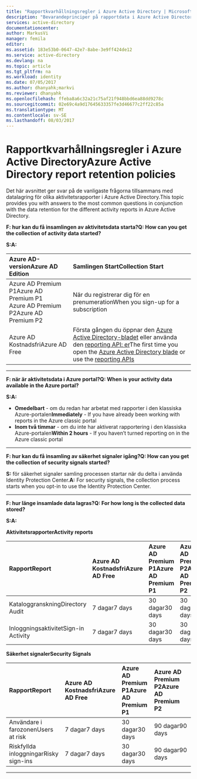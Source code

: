 ```yaml
---
title: "Rapportkvarhållningsregler i Azure Active Directory | Microsoft Docs"
description: "Bevarandeprinciper på rapportdata i Azure Active Directory"
services: active-directory
documentationcenter: 
author: MarkusVi
manager: femila
editor: 
ms.assetid: 183e53b0-0647-42e7-8abe-3e9ff424de12
ms.service: active-directory
ms.devlang: na
ms.topic: article
ms.tgt_pltfrm: na
ms.workload: identity
ms.date: 07/05/2017
ms.author: dhanyahk;markvi
ms.reviewer: dhanyahk
ms.openlocfilehash: ffeba8a6c32a21c75af21f948bbd6ea88dd9278c
ms.sourcegitcommit: 02e69c4a9d17645633357fe3d46677c2ff22c85a
ms.translationtype: MT
ms.contentlocale: sv-SE
ms.lasthandoff: 08/03/2017
---
```

# <a name="azure-active-directory-report-retention-policies"></a><span data-ttu-id="e1ad2-103">Rapportkvarhållningsregler i Azure Active Directory</span><span class="sxs-lookup"><span data-stu-id="e1ad2-103">Azure Active Directory report retention policies</span></span>


<span data-ttu-id="e1ad2-104">Det här avsnittet ger svar på de vanligaste frågorna tillsammans med datalagring för olika aktivitetsrapporter i Azure Active Directory.</span><span class="sxs-lookup"><span data-stu-id="e1ad2-104">This topic provides you with answers to the most common questions in conjunction with the data retention for the different activity reports in Azure Active Directory.</span></span> 

<span data-ttu-id="e1ad2-105">**F: hur kan du få insamlingen av aktivitetsdata starta?**</span><span class="sxs-lookup"><span data-stu-id="e1ad2-105">**Q: How can you get the collection of activity data started?**</span></span>

<span data-ttu-id="e1ad2-106">**S:**</span><span class="sxs-lookup"><span data-stu-id="e1ad2-106">**A:**</span></span>

| <span data-ttu-id="e1ad2-107">Azure AD-version</span><span class="sxs-lookup"><span data-stu-id="e1ad2-107">Azure AD Edition</span></span> | <span data-ttu-id="e1ad2-108">Samlingen Start</span><span class="sxs-lookup"><span data-stu-id="e1ad2-108">Collection Start</span></span> |
| :--              | :--   |
| <span data-ttu-id="e1ad2-109">Azure AD Premium P1</span><span class="sxs-lookup"><span data-stu-id="e1ad2-109">Azure AD Premium P1</span></span> <br /> <span data-ttu-id="e1ad2-110">Azure AD Premium P2</span><span class="sxs-lookup"><span data-stu-id="e1ad2-110">Azure AD Premium P2</span></span> | <span data-ttu-id="e1ad2-111">När du registrerar dig för en prenumeration</span><span class="sxs-lookup"><span data-stu-id="e1ad2-111">When you sign-up for a subscription</span></span> |
| <span data-ttu-id="e1ad2-112">Azure AD Kostnadsfri</span><span class="sxs-lookup"><span data-stu-id="e1ad2-112">Azure AD Free</span></span> | <span data-ttu-id="e1ad2-113">Första gången du öppnar den [Azure Active Directory-bladet](https://ms.portal.azure.com/#blade/Microsoft_AAD_IAM/ActiveDirectoryMenuBlade/Overview) eller använda den [reporting API: er](https://aka.ms/aadreports)</span><span class="sxs-lookup"><span data-stu-id="e1ad2-113">The first time you open the [Azure Active Directory blade](https://ms.portal.azure.com/#blade/Microsoft_AAD_IAM/ActiveDirectoryMenuBlade/Overview) or use the [reporting APIs](https://aka.ms/aadreports)</span></span>  |

---
<span data-ttu-id="e1ad2-114">**F: när är aktivitetsdata i Azure portal?**</span><span class="sxs-lookup"><span data-stu-id="e1ad2-114">**Q: When is your activity data available in the Azure portal?**</span></span>

<span data-ttu-id="e1ad2-115">**S:**</span><span class="sxs-lookup"><span data-stu-id="e1ad2-115">**A:**</span></span>

- <span data-ttu-id="e1ad2-116">**Omedelbart** - om du redan har arbetat med rapporter i den klassiska Azure-portalen</span><span class="sxs-lookup"><span data-stu-id="e1ad2-116">**Immediately** - If you have already been working with reports in the Azure classic portal</span></span>
- <span data-ttu-id="e1ad2-117">**Inom två timmar** - om du inte har aktiverat rapportering i den klassiska Azure-portalen</span><span class="sxs-lookup"><span data-stu-id="e1ad2-117">**Within 2 hours** - If you haven’t turned reporting on  in the Azure classic portal</span></span>

---
<span data-ttu-id="e1ad2-118">**F: hur kan du få insamling av säkerhet signaler igång?**</span><span class="sxs-lookup"><span data-stu-id="e1ad2-118">**Q: How can you get the collection of security signals started?**</span></span>  

<span data-ttu-id="e1ad2-119">**S:** för säkerhet signaler samling processen startar när du delta i använda Identity Protection Center.</span><span class="sxs-lookup"><span data-stu-id="e1ad2-119">**A:** For security signals, the collection process starts when you opt-in to use the Identity Protection Center.</span></span> 


---
<span data-ttu-id="e1ad2-120">**F: hur länge insamlade data lagras?**</span><span class="sxs-lookup"><span data-stu-id="e1ad2-120">**Q: For how long is the collected data stored?**</span></span>

<span data-ttu-id="e1ad2-121">**S:**</span><span class="sxs-lookup"><span data-stu-id="e1ad2-121">**A:**</span></span>

<span data-ttu-id="e1ad2-122">**Aktivitetsrapporter**</span><span class="sxs-lookup"><span data-stu-id="e1ad2-122">**Activity reports**</span></span>    

| <span data-ttu-id="e1ad2-123">Rapport</span><span class="sxs-lookup"><span data-stu-id="e1ad2-123">Report</span></span>                 | <span data-ttu-id="e1ad2-124">Azure AD Kostnadsfri</span><span class="sxs-lookup"><span data-stu-id="e1ad2-124">Azure AD Free</span></span> | <span data-ttu-id="e1ad2-125">Azure AD Premium P1</span><span class="sxs-lookup"><span data-stu-id="e1ad2-125">Azure AD Premium P1</span></span> | <span data-ttu-id="e1ad2-126">Azure AD Premium P2</span><span class="sxs-lookup"><span data-stu-id="e1ad2-126">Azure AD Premium P2</span></span> |
| :--                    | :--           | :--                 | :--                 |
| <span data-ttu-id="e1ad2-127">Kataloggranskning</span><span class="sxs-lookup"><span data-stu-id="e1ad2-127">Directory Audit</span></span>        | <span data-ttu-id="e1ad2-128">7 dagar</span><span class="sxs-lookup"><span data-stu-id="e1ad2-128">7 days</span></span>        | <span data-ttu-id="e1ad2-129">30 dagar</span><span class="sxs-lookup"><span data-stu-id="e1ad2-129">30 days</span></span>             | <span data-ttu-id="e1ad2-130">30 dagar</span><span class="sxs-lookup"><span data-stu-id="e1ad2-130">30 days</span></span>             |
| <span data-ttu-id="e1ad2-131">Inloggningsaktivitet</span><span class="sxs-lookup"><span data-stu-id="e1ad2-131">Sign-in Activity</span></span>       | <span data-ttu-id="e1ad2-132">7 dagar</span><span class="sxs-lookup"><span data-stu-id="e1ad2-132">7 days</span></span>        | <span data-ttu-id="e1ad2-133">30 dagar</span><span class="sxs-lookup"><span data-stu-id="e1ad2-133">30 days</span></span>             | <span data-ttu-id="e1ad2-134">30 dagar</span><span class="sxs-lookup"><span data-stu-id="e1ad2-134">30 days</span></span>             |

<span data-ttu-id="e1ad2-135">**Säkerhet signaler**</span><span class="sxs-lookup"><span data-stu-id="e1ad2-135">**Security Signals**</span></span>

| <span data-ttu-id="e1ad2-136">Rapport</span><span class="sxs-lookup"><span data-stu-id="e1ad2-136">Report</span></span>         | <span data-ttu-id="e1ad2-137">Azure AD Kostnadsfri</span><span class="sxs-lookup"><span data-stu-id="e1ad2-137">Azure AD Free</span></span> | <span data-ttu-id="e1ad2-138">Azure AD Premium P1</span><span class="sxs-lookup"><span data-stu-id="e1ad2-138">Azure AD Premium P1</span></span> | <span data-ttu-id="e1ad2-139">Azure AD Premium P2</span><span class="sxs-lookup"><span data-stu-id="e1ad2-139">Azure AD Premium P2</span></span> |
| :--            | :--           | :--                 | :--                 |
| <span data-ttu-id="e1ad2-140">Användare i farozonen</span><span class="sxs-lookup"><span data-stu-id="e1ad2-140">Users at risk</span></span>  | <span data-ttu-id="e1ad2-141">7 dagar</span><span class="sxs-lookup"><span data-stu-id="e1ad2-141">7 days</span></span>        | <span data-ttu-id="e1ad2-142">30 dagar</span><span class="sxs-lookup"><span data-stu-id="e1ad2-142">30 days</span></span>             | <span data-ttu-id="e1ad2-143">90 dagar</span><span class="sxs-lookup"><span data-stu-id="e1ad2-143">90 days</span></span>             |
| <span data-ttu-id="e1ad2-144">Riskfyllda inloggningar</span><span class="sxs-lookup"><span data-stu-id="e1ad2-144">Risky sign-ins</span></span> | <span data-ttu-id="e1ad2-145">7 dagar</span><span class="sxs-lookup"><span data-stu-id="e1ad2-145">7 days</span></span>        | <span data-ttu-id="e1ad2-146">30 dagar</span><span class="sxs-lookup"><span data-stu-id="e1ad2-146">30 days</span></span>             | <span data-ttu-id="e1ad2-147">90 dagar</span><span class="sxs-lookup"><span data-stu-id="e1ad2-147">90 days</span></span>             |

---